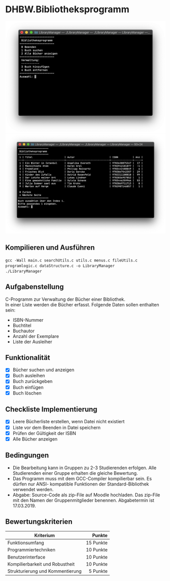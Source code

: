# DHBW.Bibliotheksprogramm

![Screenshot](img/MainScreen.png)  
![Screenshot](img/BookList.png)

## Kompilieren und Ausführen
`gcc -Wall main.c searchUtils.c utils.c menus.c fileUtils.c programlogic.c dataStructure.c -o LibraryManager`  
`./LibraryManager`

## Aufgabenstellung  
C-Programm zur Verwaltung der Bücher einer Bibliothek.  
In einer Liste werden die Bücher erfasst. Folgende Daten sollen enthalten sein:  
- ISBN-Nummer
- Buchtitel
- Buchautor
- Anzahl der Exemplare
- Liste der Ausleiher

## Funktionalität
- [x] Bücher suchen und anzeigen
- [x] Buch ausleihen
- [x] Buch zurückgeben
- [x] Buch einfügen
- [x] Buch löschen

## Checkliste Implementierung
- [x] Leere Bücherliste erstellen, wenn Datei nicht existiert
- [x] Liste vor dem Beenden in Datei speichern
- [x] Prüfen der Gültigkeit der ISBN
- [x] Alle Bücher anzeigen

## Bedingungen
- Die Bearbeitung kann in Gruppen zu 2-3 Studierenden erfolgen. Alle Studierenden einer Gruppe erhalten die gleiche Bewertung.
- Das Programm muss mit dem GCC-Compiler kompilierbar sein. Es dürfen nur ANSI- kompatible Funktionen der Standard-Bibliothek verwendet werden.
- Abgabe: Source-Code als zip-File auf Moodle hochladen. Das zip-File mit den Namen der Gruppenmitglieder benennen. Abgabetermin ist 17.03.2019.

## Bewertungskriterien
| Kriterium | Punkte |
| ------------- | -----:|
| Funktionsumfang | 15 Punkte |
| Programmiertechniken | 10 Punkte |
| Benutzerinterface | 10 Punkte |
| Kompilierbarkeit und Robustheit | 10 Punkte |
| Strukturierung und Kommentierung | 5 Punkte |

